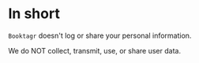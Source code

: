 # In short

`Booktagr` doesn't log or share your personal information.

We do NOT collect, transmit, use, or share user data.
